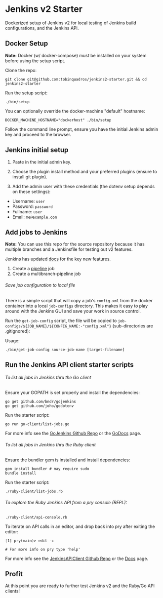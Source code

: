 # Jenkins v2 Starter

Dockerized setup of Jenkins v2 for local testing of Jenkins build
configurations, and the Jenkins API.

## Docker Setup

**Note:** Docker (w/ docker-compose) must be installed on your system before
using the setup script.

Clone the repo:

```
git clone git@github.com:tobinquadros/jenkins2-starter.git && cd jenkins2-starter
```

Run the setup script:

```
./bin/setup
```

You can optionally override the docker-machine "default" hostname:

```
DOCKER_MACHINE_HOSTNAME="dockerhost" ./bin/setup
```

Follow the command line prompt, ensure you have the initial Jenkins admin key
and proceed to the browser.

## Jenkins initial setup

1. Paste in the initial admin key.

2. Choose the plugin install method and your preferred plugins (ensure to install git plugin).

3. Add the admin user with these credentials (the dotenv setup depends on these settings):

  - Username: `user`
  - Password: `password`
  - Fullname: `user`
  - Email: `me@example.com`

## Add jobs to Jenkins

**Note:** You can use this repo for the source repository because it has multiple
branches and a Jenkinsfile for testing out v2 features.

Jenkins has updated [docs](https://jenkins.io/doc/) for the key new features.

1. Create a [pipeline](https://jenkins.io/doc/pipeline/) job
2. Create a multibranch-pipeline job

###### Save job configuration to local file

There is a simple script that will copy a job's `config.xml` from the docker
container into a local `job-configs` directory. This makes it easy to play
around with the Jenkins GUI and save your work in source control.

Run the `get-job-config` script, the file will be copied to
`job-configs/${JOB_NAME}/${CONFIG_NAME:-"config.xml"}` (sub-directories are
.gitignored):

Usage:

```
./bin/get-job-config source-job-name [target-filename]
```

## Run the Jenkins API client starter scripts

###### To list all jobs in Jenkins thru the Go client

Ensure your GOPATH is set properly and install the dependencies:

```
go get github.com/bndr/gojenkins
go get github.com/joho/godotenv
```

Run the starter script:

```
go run go-client/list-jobs.go
```

For more info see the [GoJenkins Github
Repo](https://github.com/bndr/gojenkins) or the
[GoDocs](https://godoc.org/github.com/bndr/gojenkins) page.

###### To list all jobs in Jenkins thru the Ruby client

Ensure the bundler gem is installed and install dependencies:

```
gem install bundler # may require sudo
bundle install
```

Run the starter script:

```
./ruby-client/list-jobs.rb
```

###### To explore the Ruby Jenkins API from a pry console (REPL):

```
./ruby-client/api-console.rb
```

To iterate on API calls in an editor, and drop back into pry after exiting the
editor:

```
[1] pry(main)> edit -c

# For more info on pry type 'help'
```


For more info see the [JenkinsAPIClient Github
Repo](https://github.com/arangamani/jenkins_api_client) or the
[Docs](http://github.arangamani.net/jenkins_api_client/) page.

## Profit

At this point you are ready to further test Jenkins v2 and the Ruby/Go API
clients!
